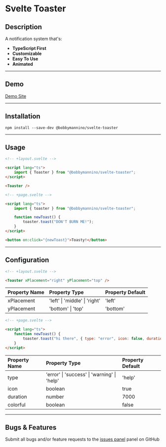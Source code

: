 # **Svelte Toaster**

## **Description**

A notification system that's:

-   **TypeScript First**
-   **Customizable**
-   **Easy To Use**
-   **Animated**

---

## **Demo**

[Demo Site](https://bobbymannino.vercel.app/npm-packages/svelte-toaster)

---

## **Installation**

```
npm install --save-dev @bobbymannino/svelte-toaster
```

---

## **Usage**

```html
<!-- +layout.svelte -->

<script lang="ts">
	import { Toaster } from "@bobbymannino/svelte-toaster";
</script>

<Toaster />
```

```html
<!-- +page.svelte -->

<script lang="ts">
	import { toaster } from "@bobbymannino/svelte-toaster";

	function newToast() {
		toaster.toast("DON'T BURN ME!");
	}
</script>

<button on:click="{newToast}">Toasty!</button>
```

---

## **Configuration**

```html
<!-- +layout.svelte -->

<Toaster xPlacement="right" yPlacement="top" />
```

| Property Name | Property Type                 | Property Default |
| :------------ | :---------------------------- | :--------------- |
| xPlacement    | 'left' \| 'middle' \| 'right' | 'left'           |
| yPlacement    | 'bottom' \| 'top'             | 'bottom'         |

```html
<!-- +page.svelte -->

<script lang="ts">
	function newToast() {
		toaster.toast("hi there", { type: "error", icon: false, duration: 10000, colorful: true });
	}
</script>
```

| Property Name | Property Type                               | Property Default |
| :------------ | :------------------------------------------ | :--------------- |
| type          | 'error' \| 'success' \| 'warning' \| 'help' | 'help'           |
| icon          | boolean                                     | true             |
| duration      | number                                      | 7000             |
| colorful      | boolean                                     | false            |

---

## **Bugs & Features**

Submit all bugs and/or feature requests to the [issues panel](https://github.com/bobbymannino/svelte-toaster/issues) panel on GitHub
